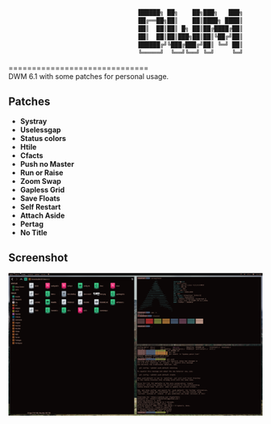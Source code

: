 ```
									██████╗ ██╗    ██╗███╗   ███╗
									██╔══██╗██║    ██║████╗ ████║
									██║  ██║██║ █╗ ██║██╔████╔██║
									██║  ██║██║███╗██║██║╚██╔╝██║
									██████╔╝╚███╔███╔╝██║ ╚═╝ ██║
									╚═════╝  ╚══╝╚══╝ ╚═╝     ╚═╝
```
==============================  
DWM 6.1 with some patches for personal usage.  
  
    
Patches
----------------------------
* **Systray**
* **Uselessgap**
* **Status colors**
* **Htile**
* **Cfacts**
* **Push no Master**
* **Run or Raise**
* **Zoom Swap**
* **Gapless Grid**
* **Save Floats**
* **Self Restart**
* **Attach Aside**
* **Pertag**
* **No Title**
  
  
Screenshot
----------------------------
![Screenshot](/screenshot.png)
